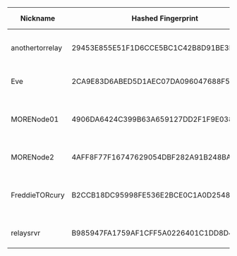 | Nickname |  Hashed Fingerprint	| Or Addresses | Contact | Running | Flags | Last Seen | First Seen | Last Restarted | Advertised Bandwidth | Platform | Version | Version Status | Recommended Version | Verified hostnames | Exit policy |
|---|---|---|---|---|---|---|---|---|---|---|---|---|---|---|---|
|anothertorrelay | 29453E855E51F1D6CCE5BC1C42B8D91BE3BBB7DA | ["79.247.179.140:9001"] | N/A | true | Running, V2Dir, Valid | 2025-09-06 04:00:00 | 2025-09-06 03:00:00 | 2025-09-06 00:59:42 | 0 | Tor 0.4.8.17-dev on Linux | 0.4.8.17-dev | new in series | false | ["p4ff7b38c.dip0.t-ipconnect.de"] | ["reject *:*"]|
|Eve | 2CA9E83D6ABED5D1AEC07DA096047688F5EBCDEB | ["101.176.130.186:9001"] | Dave 73r48y73@gmail.com | true | Running, V2Dir, Valid | 2025-09-06 04:00:00 | 2025-09-06 04:00:00 | 2025-09-06 03:32:01 | 0 | Tor 0.4.8.10 on Linux | 0.4.8.10 | recommended | true | N/A | ["reject *:*"]|
|MORENode01 | 4906DA6424C399B63A659127DD2F1F9E03896568 | ["167.172.247.67:9001"] | admin@more.network | true | Running, V2Dir, Valid | 2025-09-06 04:00:00 | 2025-09-06 02:00:00 | 2025-09-06 00:27:26 | 0 | Tor 0.4.9.2-alpha-dev on Linux | 0.4.9.2-alpha-dev | experimental | false | N/A | ["reject *:*"]|
|MORENode2 | 4AFF8F77F16747629054DBF282A91B248BA9435E | ["134.209.18.16:9001"] | admin@more.network | true | Running, V2Dir, Valid | 2025-09-06 04:00:00 | 2025-09-06 04:00:00 | 2025-09-06 03:40:45 | 0 | Tor 0.4.8.12 on Linux | 0.4.8.12 | recommended | true | N/A | ["reject *:*"]|
|FreddieTORcury | B2CCB18DC95998FE536E2BCE0C1A0D254874702C | ["174.91.123.41:9001"] | Don't Be So Fuckin' Nosey! | true | Running, V2Dir, Valid | 2025-09-06 04:00:00 | 2025-09-06 02:00:00 | 2025-09-06 01:05:26 | 0 | Tor 0.4.8.15 on Linux | 0.4.8.15 | recommended | true | ["bras-base-clwdon2201w-grc-47-174-91-123-41.dsl.bell.ca"] | ["reject *:*"]|
|relaysrvr | B985947FA1759AF1CFF5A0226401C1DD8D4257BB | ["181.215.45.194:9001","[2a0e:b107:1ef0:0:181:215:45:194]:9001"] | turquissimo@hotmail.com | true | Running, V2Dir, Valid | 2025-09-06 04:00:00 | 2025-09-06 02:00:00 | 2025-09-06 00:53:51 | 0 | Tor 0.4.8.17 on Linux | 0.4.8.17 | recommended | true | N/A | ["reject *:*"]|
